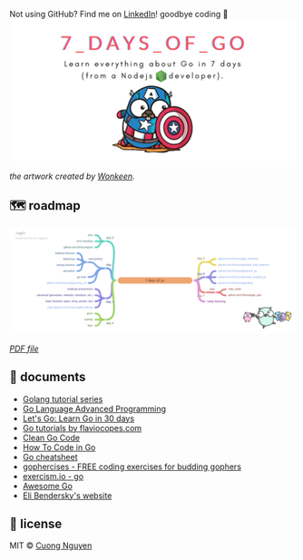 Not using GitHub? Find me on [LinkedIn](https://www.linkedin.com/in/cuong9/)!
goodbye coding 👋
![banner](./assets/banner.png)

*the artwork created by [Wonkeen](https://github.com/QualitechOU/wonkeenGophers).*

## 🗺 roadmap

![roadmap](./assets/roadmap.png)

*[PDF file](./assets/roadmap.pdf)*

## 📝 documents

- [Golang tutorial series](https://golangbot.com/learn-golang-series/)
- [Go Language Advanced Programming](https://zalopay-oss.github.io/go-advanced/)
- [Let's Go: Learn Go in 30 days](https://dev.to/canro91/let-s-go-learn-go-in-30-days-3dg9)
- [Go tutorials by flaviocopes.com](https://flaviocopes.com/tags/go/)
- [Clean Go Code](https://github.com/Pungyeon/clean-go-article)
- [How To Code in Go](https://www.digitalocean.com/community/tutorial_series/how-to-code-in-go)
- [Go cheatsheet](https://devhints.io/go)
- [gophercises - FREE coding exercises for budding gophers](https://gophercises.com/)
- [exercism.io - go](https://exercism.io/tracks/go)
- [Awesome Go](https://github.com/avelino/awesome-go)
- [Eli Bendersky's website](https://eli.thegreenplace.net/)

## 🦄 license

MIT © [Cuong Nguyen](https://www.linkedin.com/in/cuong9)
